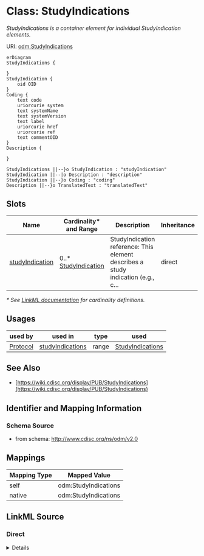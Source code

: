 # Class: StudyIndications

_StudyIndications is a container element for individual StudyIndication elements._




URI: [odm:StudyIndications](http://www.cdisc.org/ns/odm/v2.0/StudyIndications)


```mermaid
erDiagram
StudyIndications {

}
StudyIndication {
    oid OID  
}
Coding {
    text code  
    uriorcurie system  
    text systemName  
    text systemVersion  
    text label  
    uriorcurie href  
    uriorcurie ref  
    text commentOID  
}
Description {

}

StudyIndications ||--}o StudyIndication : "studyIndication"
StudyIndication ||--|o Description : "description"
StudyIndication ||--}o Coding : "coding"
Description ||--}o TranslatedText : "translatedText"

```



<!-- no inheritance hierarchy -->


## Slots

| Name | Cardinality* and Range | Description | Inheritance |
| ---  | --- | --- | --- |
| [studyIndication](studyIndication.md) | 0..* <br/> [StudyIndication](StudyIndication.md) | StudyIndication reference: This element describes a study indication (e.g., c... | direct |

_* See [LinkML documentation](https://linkml.io/linkml/schemas/slots.html#slot-cardinality) for cardinality definitions._




## Usages

| used by | used in | type | used |
| ---  | --- | --- | --- |
| [Protocol](Protocol.md) | [studyIndications](studyIndications.md) | range | [StudyIndications](StudyIndications.md) |






## See Also

* [https://wiki.cdisc.org/display/PUB/StudyIndications](https://wiki.cdisc.org/display/PUB/StudyIndications)

## Identifier and Mapping Information







### Schema Source


* from schema: http://www.cdisc.org/ns/odm/v2.0





## Mappings

| Mapping Type | Mapped Value |
| ---  | ---  |
| self | odm:StudyIndications |
| native | odm:StudyIndications |





## LinkML Source

<!-- TODO: investigate https://stackoverflow.com/questions/37606292/how-to-create-tabbed-code-blocks-in-mkdocs-or-sphinx -->

### Direct

<details>
```yaml
name: StudyIndications
description: StudyIndications is a container element for individual StudyIndication
  elements.
from_schema: http://www.cdisc.org/ns/odm/v2.0
see_also:
- https://wiki.cdisc.org/display/PUB/StudyIndications
rank: 1000
slots:
- studyIndication
slot_usage:
  studyIndication:
    name: studyIndication
    multivalued: true
    domain_of:
    - StudyIndications
    range: StudyIndication
    inlined: true
    inlined_as_list: true
class_uri: odm:StudyIndications

```
</details>

### Induced

<details>
```yaml
name: StudyIndications
description: StudyIndications is a container element for individual StudyIndication
  elements.
from_schema: http://www.cdisc.org/ns/odm/v2.0
see_also:
- https://wiki.cdisc.org/display/PUB/StudyIndications
rank: 1000
slot_usage:
  studyIndication:
    name: studyIndication
    multivalued: true
    domain_of:
    - StudyIndications
    range: StudyIndication
    inlined: true
    inlined_as_list: true
attributes:
  studyIndication:
    name: studyIndication
    description: 'StudyIndication reference: This element describes a study indication
      (e.g., condition, disease) for the clinical study. The human-readable description
      is provided in the Description element. The Coding element can be used to provide
      a machine-readable code for the indication (e.g., SNOMED-CT code 26929004 for
      "Alzheimer''s disease").'
    from_schema: http://www.cdisc.org/ns/odm/v2.0
    rank: 1000
    multivalued: true
    alias: studyIndication
    owner: StudyIndications
    domain_of:
    - StudyIndications
    range: StudyIndication
    inlined: true
    inlined_as_list: true
class_uri: odm:StudyIndications

```
</details>